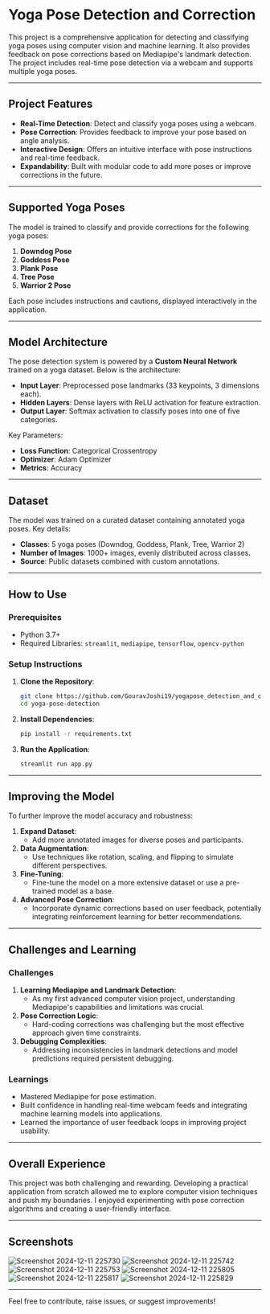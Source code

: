 # Yoga Pose Detection and Correction

This project is a comprehensive application for detecting and classifying yoga poses using computer vision and machine learning. It also provides feedback on pose corrections based on Mediapipe's landmark detection. The project includes real-time pose detection via a webcam and supports multiple yoga poses.

---

## Project Features
- **Real-Time Detection**: Detect and classify yoga poses using a webcam.
- **Pose Correction**: Provides feedback to improve your pose based on angle analysis.
- **Interactive Design**: Offers an intuitive interface with pose instructions and real-time feedback.
- **Expandability**: Built with modular code to add more poses or improve corrections in the future.

---

## Supported Yoga Poses
The model is trained to classify and provide corrections for the following yoga poses:
1. **Downdog Pose**  
2. **Goddess Pose**  
3. **Plank Pose**  
4. **Tree Pose**  
5. **Warrior 2 Pose**  

Each pose includes instructions and cautions, displayed interactively in the application.

---

## Model Architecture
The pose detection system is powered by a **Custom Neural Network** trained on a yoga dataset. Below is the architecture:

- **Input Layer**: Preprocessed pose landmarks (33 keypoints, 3 dimensions each).
- **Hidden Layers**: Dense layers with ReLU activation for feature extraction.
- **Output Layer**: Softmax activation to classify poses into one of five categories.

Key Parameters:
- **Loss Function**: Categorical Crossentropy
- **Optimizer**: Adam Optimizer
- **Metrics**: Accuracy

---

## Dataset
The model was trained on a curated dataset containing annotated yoga poses. Key details:
- **Classes**: 5 yoga poses (Downdog, Goddess, Plank, Tree, Warrior 2)
- **Number of Images**: 1000+ images, evenly distributed across classes.
- **Source**: Public datasets combined with custom annotations.

---

## How to Use
### Prerequisites
- Python 3.7+
- Required Libraries: `streamlit`, `mediapipe`, `tensorflow`, `opencv-python`

### Setup Instructions
1. **Clone the Repository**:
   ```bash
   git clone https://github.com/GouravJoshi19/yogapose_detection_and_correction.git
   cd yoga-pose-detection
   ```
2. **Install Dependencies**:
   ```bash
   pip install -r requirements.txt
   ```
3. **Run the Application**:
   ```bash
   streamlit run app.py
   ```

---

## Improving the Model
To further improve the model accuracy and robustness:
1. **Expand Dataset**:
   - Add more annotated images for diverse poses and participants.
2. **Data Augmentation**:
   - Use techniques like rotation, scaling, and flipping to simulate different perspectives.
3. **Fine-Tuning**:
   - Fine-tune the model on a more extensive dataset or use a pre-trained model as a base.
4. **Advanced Pose Correction**:
   - Incorporate dynamic corrections based on user feedback, potentially integrating reinforcement learning for better recommendations.

---

## Challenges and Learning
### Challenges
1. **Learning Mediapipe and Landmark Detection**:
   - As my first advanced computer vision project, understanding Mediapipe's capabilities and limitations was crucial.
2. **Pose Correction Logic**:
   - Hard-coding corrections was challenging but the most effective approach given time constraints.
3. **Debugging Complexities**:
   - Addressing inconsistencies in landmark detections and model predictions required persistent debugging.

### Learnings
- Mastered Mediapipe for pose estimation.
- Built confidence in handling real-time webcam feeds and integrating machine learning models into applications.
- Learned the importance of user feedback loops in improving project usability.

---

## Overall Experience
This project was both challenging and rewarding. Developing a practical application from scratch allowed me to explore computer vision techniques and push my boundaries. I enjoyed experimenting with pose correction algorithms and creating a user-friendly interface.

---

## Screenshots
![Screenshot 2024-12-11 225730](https://github.com/user-attachments/assets/dcd01c4d-0072-43dc-a525-97c9504d13b7)
![Screenshot 2024-12-11 225742](https://github.com/user-attachments/assets/d87662ea-0a4d-45d3-94d2-1e1b4e7766b6)
![Screenshot 2024-12-11 225753](https://github.com/user-attachments/assets/8f8e0f2b-c136-471d-9c69-56b84927e761)
![Screenshot 2024-12-11 225805](https://github.com/user-attachments/assets/13630581-10d1-4034-a653-0d0adf9cab14)
![Screenshot 2024-12-11 225817](https://github.com/user-attachments/assets/f21e2702-c035-4633-bb49-aa165f024d7e)
![Screenshot 2024-12-11 225829](https://github.com/user-attachments/assets/ee5f88ec-948c-4132-817b-9c197f8a6498)



---

Feel free to contribute, raise issues, or suggest improvements!
